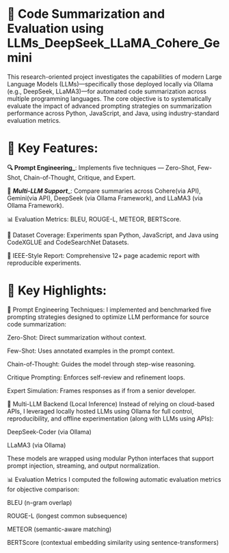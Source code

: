 # 🧠 Code Summarization and Evaluation using LLMs_DeepSeek_LLaMA_Cohere_Gemini
This research-oriented project investigates the capabilities of modern Large Language Models (LLMs)—specifically those deployed locally via Ollama (e.g., DeepSeek, LLaMA3)—for automated code summarization across multiple programming languages. The core objective is to systematically evaluate the impact of advanced prompting strategies on summarization performance across Python, JavaScript, and Java, using industry-standard evaluation metrics.

# 📌 Key Features:
**🔍 Prompt Engineering_**: Implements five techniques — Zero-Shot, Few-Shot, Chain-of-Thought, Critique, and Expert.

🤖 **_Multi-LLM Support_**_: Compare summaries across Cohere(via API), Gemini(via API), DeepSeek (via Ollama Framework), and LLaMA3 (via Ollama Framework).

📊 Evaluation Metrics: BLEU, ROUGE-L, METEOR, BERTScore.

🧪 Dataset Coverage: Experiments span Python, JavaScript, and Java using CodeXGLUE and CodeSearchNet Datasets.

📑 IEEE-Style Report: Comprehensive 12+ page academic report with reproducible experiments.

# 🚀 Key Highlights:
🔧 Prompt Engineering Techniques:
I implemented and benchmarked five prompting strategies designed to optimize LLM performance for source code summarization:

Zero-Shot: Direct summarization without context.

Few-Shot: Uses annotated examples in the prompt context.

Chain-of-Thought: Guides the model through step-wise reasoning.

Critique Prompting: Enforces self-review and refinement loops.

Expert Simulation: Frames responses as if from a senior developer.

🧠 Multi-LLM Backend (Local Inference)
Instead of relying on cloud-based APIs, I leveraged locally hosted LLMs using Ollama for full control, reproducibility, and offline experimentation (along with LLMs using APIs):

DeepSeek-Coder (via Ollama)

LLaMA3 (via Ollama)

These models are wrapped using modular Python interfaces that support prompt injection, streaming, and output normalization.

📊 Evaluation Metrics
I computed the following automatic evaluation metrics for objective comparison:

BLEU (n-gram overlap)

ROUGE-L (longest common subsequence)

METEOR (semantic-aware matching)

BERTScore (contextual embedding similarity using sentence-transformers)
